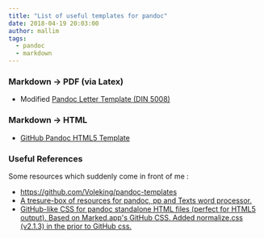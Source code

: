 ```yaml
---
title: "List of useful templates for pandoc"
date: 2018-04-19 20:03:00
author: mallim
tags:
  - pandoc
  - markdown
---
```


### Markdown -> PDF (via Latex)

- Modified [Pandoc Letter Template (DIN 5008)](https://github.com/benedictdudel/pandoc-letter-din5008)

### Markdown -> HTML

- [GitHub Pandoc HTML5 Template](https://github.com/Voleking/pandoc-templates)

<!--more-->

### Useful References

Some resources which suddenly come in front of me :

- https://github.com/Voleking/pandoc-templates
- [A tresure-box of resources for pandoc, pp and Texts word processor.](https://github.com/tajmone/pandoc-goodies)
- [GitHub-like CSS for pandoc standalone HTML files (perfect for HTML5 output). Based on Marked.app's GitHub CSS. Added normalize.css (v2.1.3) in the prior to GitHub css.](https://gist.github.com/dashed/6714393)
